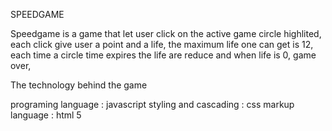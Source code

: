 
SPEEDGAME

Speedgame is a game that let user click on the active game circle highlited, 
each click give user a point and a life, the maximum life one can get is 12, each time a circle
time expires the life are reduce and when life is 0, game over,

The technology behind the game

programing language : javascript
styling and cascading : css
markup language : html 5

